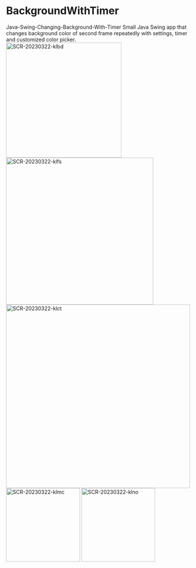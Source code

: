 # BackgroundWithTimer 
Java-Swing-Changing-Background-With-Timer
Small Java Swing app that changes background color of second frame repeatedly with settings, timer and customized color picker.
<img width="314" alt="SCR-20230322-klbd" src="https://user-images.githubusercontent.com/116418444/226975699-1b336308-6f2c-46d1-bb67-0408bb0884f0.png">
<img width="401" alt="SCR-20230322-klfs" src="https://user-images.githubusercontent.com/116418444/226976193-205ac2ed-d708-4a3c-8a12-a5ee98e5e50c.png">
<img width="501" alt="SCR-20230322-klct" src="https://user-images.githubusercontent.com/116418444/226975736-df1af43a-1025-4676-abbd-976fa8ffd87f.png">
<img width="201" alt="SCR-20230322-klmc" src="https://user-images.githubusercontent.com/116418444/226975785-08347251-fac4-4850-bb38-1f51d7bfe61f.png">
<img width="201" alt="SCR-20230322-klno" src="https://user-images.githubusercontent.com/116418444/226975802-a7427fdd-9de8-4e57-80b7-e66d11dff4a2.png">
